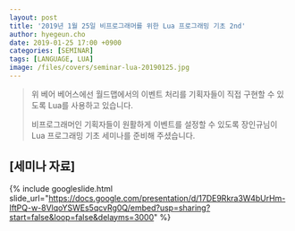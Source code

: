 ```yaml
---
layout: post
title: '2019년 1월 25일 비프로그래머를 위한 Lua 프로그래밍 기초 2nd'
author: hyegeun.cho
date: 2019-01-25 17:00 +0900
categories: [SEMINAR]
tags: [LANGUAGE, LUA]
image: /files/covers/seminar-lua-20190125.jpg
---
```


> 위 베어 베어스에선 월드맵에서의 이벤트 처리를 기획자들이 직접 구현할 수 있도록 Lua를 사용하고 있습니다. 
> 
> 비프로그래머인 기획자들이 원활하게 이벤트를 설정할 수 있도록 장인규님이 Lua 프로그래밍 기초 세미나를 준비해 주셨습니다.

## [세미나 자료]

{% include googleslide.html slide_url="https://docs.google.com/presentation/d/17DE9Rkra3W4bUrHm-IftPQ-w-8VlqoYSWEs5qcvRg0Q/embed?usp=sharing?start=false&loop=false&delayms=3000" %}